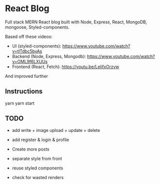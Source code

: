 # React Blog

Full stack MERN React blog built with Node, Express, React, MongoDB, mongoose, Styled-components.

Based off these videos:

- UI (styled-components): https://www.youtube.com/watch?v=tlTdbc5byAs
- Backend (Node, Express, Mongodb): https://www.youtube.com/watch?v=OML9f6LXUUs
- Frontend (React, Fetch): https://youtu.be/LelifxOrzvw

And improved further

## Instructions

yarn
yarn start

## TODO

- add write + image upload + update + delete
- add register & login & profile

- Create more posts
- separate style from front
- reuse styled components
- check for wasted renders
